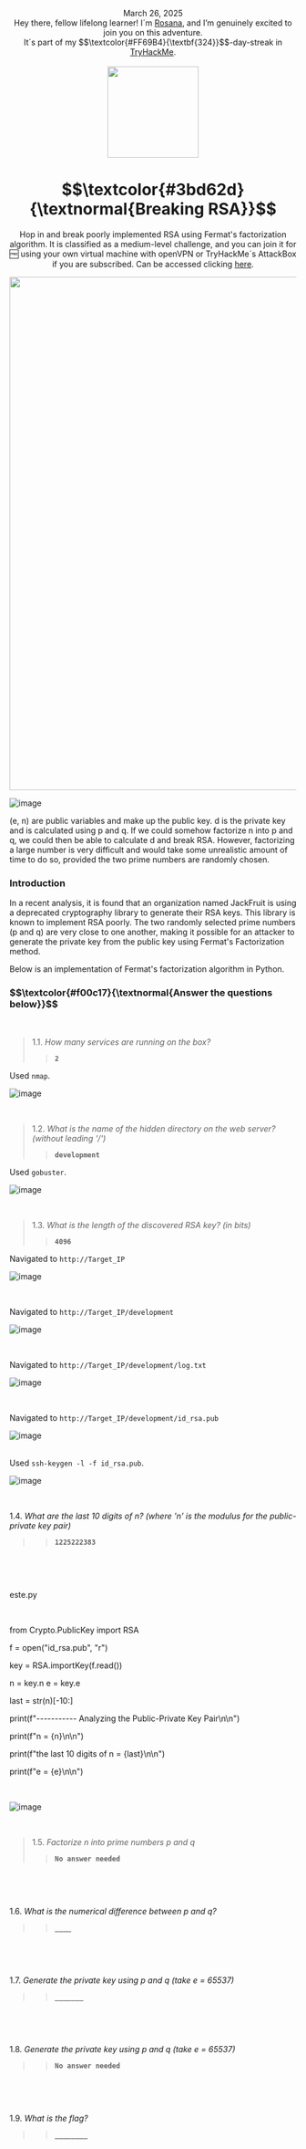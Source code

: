 
<p align="center">March 26, 2025<br>
Hey there, fellow lifelong learner! I´m <a href="https://www.linkedin.com/in/rosanafssantos/">Rosana</a>, and I’m genuinely excited to join you on this adventure.<br>
It´s part of my $$\textcolor{#FF69B4}{\textbf{324}}$$-day-streak in  <a href="https://tryhackme.com">TryHackMe</a>.<br><br>
  <img width="160px" src="https://github.com/user-attachments/assets/e8c02e37-2847-445d-9504-728b988618bf6"></p>

<h1 align="center">
  $$\textcolor{#3bd62d}{\textnormal{Breaking RSA}}$$
</h1>
<p align="center">Hop in and break poorly implemented RSA using Fermat's factorization algorithm. It is classified as a medium-level challenge, and you can join it for 🆓 using your own virtual machine with openVPN or TryHackMe´s AttackBox if you are subscribed. Can be accessed clicking <a href="https://tryhackme.com/room/breakrsa">here</a>.</p>
                                                              
<p align="center"> <img width="900px" src="> </p>

<br>
<br>

<h2>Task 1 . Capture the flag</h2>
<h3>﻿A brief overview of RSA</h3>
<p>The security of RSA relies on the practical difficulty of factoring the product of two large prime numbers, the "factoring problem". RSA key pair is generated using 3 large positive integers -</p>

![image](https://github.com/user-attachments/assets/6c332142-b272-4918-8751-e8062dc225a1)


<p>(e, n) are public variables and make up the public key. d is the private key and is calculated using p and q. If we could somehow factorize n into p and q, we could then be able to calculate d and break RSA. However, factorizing a large number is very difficult and would take some unrealistic amount of time to do so, provided the two prime numbers are randomly chosen.</p>

<h3>Introduction</h3>
<p>In a recent analysis, it is found that an organization named JackFruit is using a deprecated cryptography library to generate their RSA keys. This library is known to implement RSA poorly. The two randomly selected prime numbers (p and q) are very close to one another, making it possible for an attacker to generate the private key from the public key using Fermat's Factorization method.<br>

Below is an implementation of Fermat's factorization algorithm in Python.</p>



<h3 align="left"> $$\textcolor{#f00c17}{\textnormal{Answer the questions below}}$$ </h3>

<br>

> 1.1. <em>How many services are running on the box?</em><br><a id='1.1'></a>
>> <strong><code>2</code></strong><br>
<p></p>

Used <code>nmap</code>.<br>

![image](https://github.com/user-attachments/assets/5cd475ae-11f8-419b-b46c-04722928757f)

<br>

> 1.2. <em>What is the name of the hidden directory on the web server? (without leading '/')</em><br><a id='1.2'></a>
>> <strong><code>development</code></strong><br>
<p></p>

Used <code>gobuster</code>.<br>

![image](https://github.com/user-attachments/assets/fec7eb17-88bd-4157-908d-4e5e0c8c246d)

<br>

> 1.3. <em>What is the length of the discovered RSA key? (in bits)</em><br><a id='1.3'></a>
>> <strong><code>4096</code></strong><br>
<p></p>

Navigated to <code>http://Target_IP</code><br>

![image](https://github.com/user-attachments/assets/6185f1bf-7dab-4c1c-8591-f75c3cd46461)

<br>

Navigated to <code>http://Target_IP/development</code><br>

![image](https://github.com/user-attachments/assets/791aeed1-2f8c-4c56-a877-76d58ce27154)

<br>

Navigated to <code>http://Target_IP/development/log.txt</code><br>

![image](https://github.com/user-attachments/assets/213f6c52-923c-45cf-9fbc-8faa4bb48023)


<br>

Navigated to <code>http://Target_IP/development/id_rsa.pub</code><br>

![image](https://github.com/user-attachments/assets/f7149fd3-b707-40f5-94d6-38ed6de615aa)


<br>
Used <code>ssh-keygen -l -f id_rsa.pub</code>.<br>

![image](https://github.com/user-attachments/assets/c36ee36e-021b-4c97-8384-ad9ff2c4f868)

<br>

 1.4. <em>What are the last 10 digits of n? (where 'n' is the modulus for the public-private key pair)</em><br><a id='1.4'></a>
>> <strong><code>1225222383</code></strong><br>
<p><br></p>


<br>

este.py

<br>

from Crypto.PublicKey import RSA

f = open("id_rsa.pub", "r")

key = RSA.importKey(f.read())

n = key.n
e = key.e

last = str(n)[-10:]

print(f"----------- Analyzing the Public-Private Key Pair\n\n")

print(f"n =  {n}\n\n")

print(f"the last 10 digits of n =    {last}\n\n")

print(f"e =  {e}\n\n") 


<br>

![image](https://github.com/user-attachments/assets/3a419da0-e15c-4c44-ad02-d7247e4722c5)



<br>

> 1.5. <em>Factorize n into prime numbers p and q</em><br><a id='1.5'></a>
>> <strong><code>No answer needed</code></strong><br>
<p><br></p>

<br>

1.6. <em>What is the numerical difference between p and q?</em><br><a id='1.6'></a>
>> <strong><code>____</code></strong><br>
<p><br></p>

<br>

1.7. <em>Generate the private key using p and q (take e = 65537)</em><br><a id='1.7'></a>
>> <strong><code>_______</code></strong><br>
<p><br></p>

<br>

1.8. <em>Generate the private key using p and q (take e = 65537)</em><br><a id='1.7'></a>
>> <strong><code>No answer needed</code></strong><br>
<p><br></p>


<br>

1.9. <em>What is the flag?</em><br><a id='1.7'></a>
>> <strong><code>________</code></strong><br>
<p><br></p>















